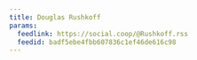 ```yaml
---
title: Douglas Rushkoff
params:
  feedlink: https://social.coop/@Rushkoff.rss
  feedid: badf5ebe4fbb607836c1ef46de616c98
---
```

